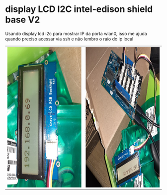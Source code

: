 # display LCD I2C intel-edison shield base V2
Usando display lcd i2c para mostrar IP da porta wlan0, isso me ajuda quando preciso acessar via ssh e não lembro o raio do ip local

 <table>
  <tr>
    <th>
        <img src="2.jpeg" alt="Girl in a jacket" width="350" height="450"> 
    </th>
    <th>
        <img src="1.jpeg" alt="Girl in a jacket" width="350" height="450"> 
    </th>
  </tr>
  
</table> 

 
 
